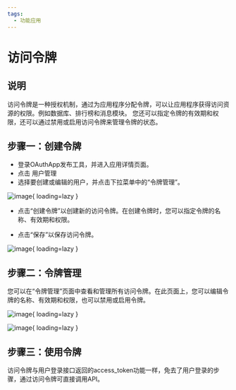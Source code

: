 ```yaml
---
tags:
  - 功能应用
---
```


# 访问令牌

## 说明

访问令牌是一种授权机制，通过为应用程序分配令牌，可以让应用程序获得访问资源的权限。例如数据库、排行榜和消息模块。
您还可以指定令牌的有效期和权限，还可以通过禁用或启用访问令牌来管理令牌的状态。

## 步骤一：创建令牌

- 登录OAuthApp发布工具，并进入应用详情页面。
- 点击 用户管理
- 选择要创建或编辑的用户，并点击下拉菜单中的“令牌管理”。

![image](https://docs.oauthapp.com/code_useraccesskey/1.png){ loading=lazy }

 - 点击“创建令牌”以创建新的访问令牌。在创建令牌时，您可以指定令牌的名称、有效期和权限。

 - 点击“保存”以保存访问令牌。

![image](https://docs.oauthapp.com/code_useraccesskey/2.png){ loading=lazy }

## 步骤二：令牌管理

您可以在“令牌管理”页面中查看和管理所有访问令牌。在此页面上，您可以编辑令牌的名称、有效期和权限，也可以禁用或启用令牌。

![image](https://docs.oauthapp.com/code_useraccesskey/3.png){ loading=lazy }

![image](https://docs.oauthapp.com/code_useraccesskey/4.png){ loading=lazy }

## 步骤三：使用令牌

访问令牌与用户登录接口返回的access_token功能一样，免去了用户登录的步骤，通过访问令牌可直接调用API。
